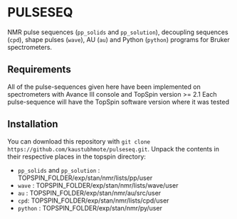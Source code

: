 # PULSESEQ
NMR pulse sequences (`pp_solids` and `pp_solution`), decoupling sequences (`cpd`), shape pulses (`wave`), AU (`au`) and Python (`python`) programs for Bruker spectrometers.

## Requirements
All of the pulse-sequences given here have been implemented on spectrometers with Avance III console and TopSpin version >= 2.1
Each pulse-sequence will have the TopSpin software version where it was tested

## Installation
You can download this repository with `git clone https://github.com/kaustubhmote/pulseseq.git`. Unpack the contents in their respective places in the topspin directory:
- `pp_solids` and `pp_solution` : TOPSPIN_FOLDER/exp/stan/nmr/lists/pp/user
- `wave` : TOPSPIN_FOLDER/exp/stan/nmr/lists/wave/user
- `au` : TOPSPIN_FOLDER/exp/stan/nmr/au/src/user
- `cpd`: TOPSPIN_FOLDER/exp/stan/nmr/lists/cpd/user
- `python` : TOPSPIN_FOLDER/exp/stan/nmr/py/user


